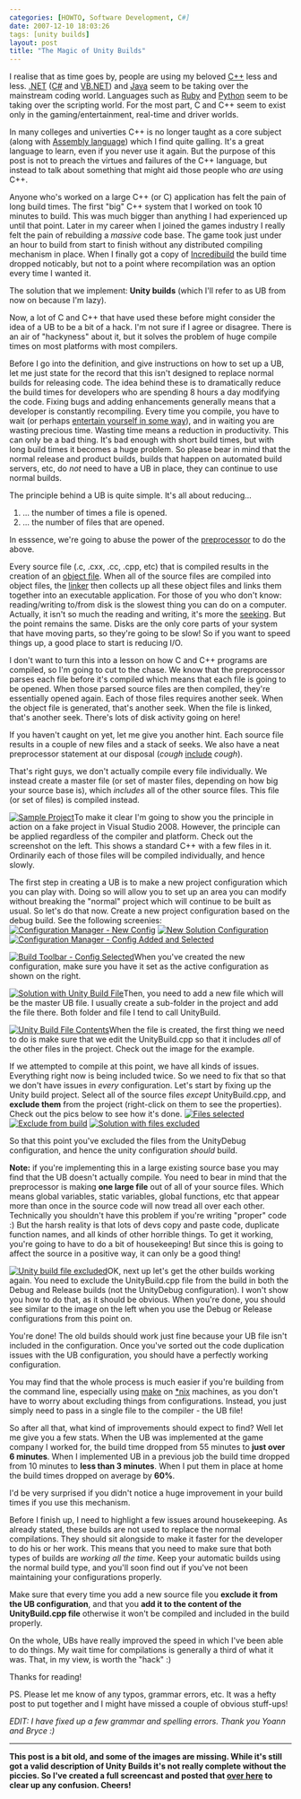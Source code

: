 ```yaml
---
categories: [HOWTO, Software Development, C#]
date: 2007-12-10 18:03:26
tags: [unity builds]
layout: post
title: "The Magic of Unity Builds"
---
```

I realise that as time goes by, people are using my beloved <a href="http://en.wikipedia.org/wiki/C++" title="C++">C++</a> less and less. <a href="http://en.wikipedia.org/wiki/.NET_Framework" title=".NET Framework">.NET</a> (<a href="http://en.wikipedia.org/wiki/C_Sharp" title="C#">C#</a> and <a href="http://en.wikipedia.org/wiki/Visual_Basic_.NET" title="VB.NET">VB.NET</a>) and <a href="http://en.wikipedia.org/wiki/Java_%28programming_language%29" title="Java">Java</a> seem to be taking over the mainstream coding world. Languages such as <a href="http://en.wikipedia.org/wiki/Ruby_%28programming_language%29" title="Ruby">Ruby</a> and <a href="http://en.wikipedia.org/wiki/Python_%28programming_language%29" title="Python">Python</a> seem to be taking over the scripting world. For the most part, C and C++ seem to exist only in the gaming/entertainment, real-time and driver worlds.

In many colleges and univerties C++ is no longer taught as a core subject (along with <a href="http://en.wikipedia.org/wiki/Assembly_language" title="Assembly Language">Assembly language</a>) which I find quite galling. It's a great language to learn, even if you never use it again. But the purpose of this post is not to preach the virtues and failures of the C++ language, but instead to talk about something that might aid those people who <em>are</em> using C++.<!--more-->

Anyone who's worked on a large C++ (or C) application has felt the pain of long build times. The first "big" C++ system that I worked on took 10 minutes to build. This was much bigger than anything I had experienced up until that point. Later in my career when I joined the games industry I really felt the pain of rebuilding a <em>massive</em> code base. The game took just under an hour to build from start to finish without any distributed compiling mechanism in place. When I finally got a copy of <a href="http://www.xoreax.com/" title="Xoreax Incredibuild">Incredibuild</a> the build time dropped noticably, but not to a point where recompilation was an option every time I wanted it.

The solution that we implement: <strong>Unity builds</strong> (which I'll refer to as UB from now on because I'm lazy).

Now, a lot of C and C++ that have used these before might consider the idea of a UB to be a bit of a hack. I'm not sure if I agree or disagree. There is an air of "hackyness" about it, but it solves the problem of huge compile times on most platforms with most compilers.

Before I go into the definition, and give instructions on how to set up a UB, let me just state for the record that this isn't designed to replace normal builds for releasing code. The idea behind these is to dramatically reduce the build times for developers who are spending 8 hours a day modifying the code. Fixing bugs and adding enhancements generally means that a developer is constantly recompiling. Every time you compile, you have to wait (or perhaps <a href="http://xkcd.com/303/" title="Compiling">entertain yourself in some way</a>), and in waiting you are wasting precious time. Wasting time means a reduction in productivity. This can only be a bad thing. It's bad enough with short build times, but with long build times it becomes a huge problem. So please bear in mind that the normal release and product builds, builds that happen on automated build servers, etc, do <em>not</em> need to have a UB in place, they can continue to use normal builds.

The principle behind a UB is quite simple. It's all about reducing...<ol><li>... the number of times a file is opened.</li><li>... the number of files that are opened.</li></ol>In esssence, we're going to abuse the power of the <a href="http://en.wikipedia.org/wiki/Preprocessor" title="Preprocessor">preprocessor</a> to do the above.

Every source file (.c, .cxx, .cc, .cpp, etc) that is compiled results in the creation of an <a href="http://en.wikipedia.org/wiki/Object_files" title="Object File">object file</a>. When all of the source files are compiled into object files, the <a href="http://en.wikipedia.org/wiki/Linker" title="Linker">linker</a> then collects up all these object files and links them together into an executable application. For those of you who don't know: reading/writing to/from disk is the slowest thing you can do on a computer. Actually, it isn't so much the reading and writing, it's more the <a href="http://en.wikipedia.org/wiki/Seeking" title="Seeking">seeking</a>. But the point remains the same. Disks are the only core parts of your system that have moving parts, so they're going to be slow! So if you want to speed things up, a good place to start is reducing I/O.

I don't want to turn this into a lesson on how C and C++ programs are compiled, so I'm going to cut to the chase. We know that the preprocessor parses each file before it's compiled which means that each file is going to be opened. When those parsed source files are then compiled, they're essentially opened again. Each of those files requires another seek. When the object file is generated, that's another seek. When the file is linked, that's another seek. There's lots of disk activity going on here!

If you haven't caught on yet, let me give you another hint. Each source file results in a couple of new files and a stack of seeks. We also have a neat preprocessor statement at our disposal (<em>*cough*</em> <a href="http://en.wikipedia.org/wiki/Header_file" title="Header File">include</a> <em>*cough*</em>).

That's right guys, we don't actually compile every file individually. We instead create a master file (or set of master files, depending on how big your source base is), which <em>includes</em> all of the other source files. This file (or set of files) is compiled instead.

<a href="/uploads/2007/12/unitybuild-01.png" rel="lightbox[unitybuild]" title="Sample Project"><img src="/uploads/2007/12/unitybuild-01.thumbnail.png" class="InlineImageLeft" alt="Sample Project" /></a>To make it clear I'm going to show you the principle in action on a fake project in Visual Studio 2008. However, the principle can be applied regardless of the compiler and platform. Check out the screenshot on the left. This shows a standard C++ with a few files in it. Ordinarily each of those files will be compiled individually, and hence slowly.

The first step in creating a UB is to make a new project configuration which you can play with. Doing so will allow you to set up an area you can modify without breaking the "normal" project which will continue to be built as usual. So let's do that now. Create a new project configuration based on the debug build. See the following screenies:
<a href="/uploads/2007/12/unitybuild-02.png" rel="lightbox[unitybuild]" title="Configuration Manager - New Config"><img src="/uploads/2007/12/unitybuild-02.thumbnail.png" class="InlineImageLeft" alt="Configuration Manager - New Config" /></a>
<a href="/uploads/2007/12/unitybuild-03.png" rel="lightbox[unitybuild]" title="New Solution Configuration"><img src="/uploads/2007/12/unitybuild-03.thumbnail.png" class="InlineImageLeft" alt="New Solution Configuration" /></a>
<a href="/uploads/2007/12/unitybuild-04.png" rel="lightbox[unitybuild]" title="Configuration Manager - Config Added and Selected"><img src="/uploads/2007/12/unitybuild-04.thumbnail.png" class="InlineImageLeft" alt="Configuration Manager - Config Added and Selected" /></a>
<div style="float: none; clear: both;"></div>
<a href="/uploads/2007/12/unitybuild-05.png" rel="lightbox[unitybuild]" title="Build Toolbar - Config Selected"><img src="/uploads/2007/12/unitybuild-05.thumbnail.png" class="InlineImageRight" alt="Build Toolbar - Config Selected" /></a>When you've created the new configuration, make sure you have it set as the active configuration as shown on the right.

<a href="/uploads/2007/12/unitybuild-06.png" rel="lightbox[unitybuild]" title="Solution with Unity Build File"><img src="/uploads/2007/12/unitybuild-06.thumbnail.png" class="InlineImageLeft" alt="Solution with Unity Build File" /></a>Then, you need to add a new file which will be the master UB file. I usually create a sub-folder in the project and add the file there. Both folder and file I tend to call UnityBuild.

<a href="/uploads/2007/12/unitybuild-07.png" rel="lightbox[unitybuild]" title="Unity Build File Contents"><img src="/uploads/2007/12/unitybuild-07.thumbnail.png" class="InlineImageRight" alt="Unity Build File Contents" /></a>When the file is created, the first thing we need to do is make sure that we edit the UnityBuild.cpp so that it includes <em>all</em> of the other files in the project. Check out the image for the example.

If we attempted to compile at this point, we have all kinds of issues. Everything right now is being included twice. So we need to fix that so that we don't have issues in <em>every</em> configuration. Let's start by fixing up the Unity build project. Select all of the source files <em>except</em> UnityBuild.cpp, and <strong>exclude them</strong> from the project (right-click on them to see the properties). Check out the pics below to see how it's done.
<a href="/uploads/2007/12/unitybuild-08.png" rel="lightbox[unitybuild]" title="Files selected"><img src="/uploads/2007/12/unitybuild-08.thumbnail.png" class="InlineImageLeft" alt="Files selected" /></a>
<a href="/uploads/2007/12/unitybuild-09.png" rel="lightbox[unitybuild]" title="Exclude from build"><img src="/uploads/2007/12/unitybuild-09.thumbnail.png" class="InlineImageLeft" alt="Exclude from build" /></a>
<a href="/uploads/2007/12/unitybuild-10.png" rel="lightbox[unitybuild]" title="Solution with files excluded"><img src="/uploads/2007/12/unitybuild-10.thumbnail.png" class="InlineImageLeft" alt="Solution with files excluded" /></a>
<div style="float: none; clear: both;"></div>
So that this point you've excluded the files from the UnityDebug configuration, and hence the unity configuration <em>should</em> build.

<strong>Note:</strong> if you're implementing this in a large existing source base you may find that the UB doesn't actually compile. You need to bear in mind that the preprocessor is making <strong>one large file</strong> out of all of your source files. Which means global variables, static variables, global functions, etc that appear more than once in the source code will now tread all over each other. Technically you shouldn't have this problem if you're writing "proper" code :) But the harsh reality is that lots of devs copy and paste code, duplicate function names, and all kinds of other horrible things. To get it working, you're going to have to do a bit of housekeeping! But since this is going to affect the source in a positive way, it can only be a good thing!

<a href="/uploads/2007/12/unitybuild-11.png" rel="lightbox[unitybuild]" title="Unity build file excluded"><img src="/uploads/2007/12/unitybuild-11.thumbnail.png" class="InlineImageLeft" alt="Unity build file excluded" /></a>OK, next up let's get the other builds working again. You need to exclude the UnityBuild.cpp file from the build in both the Debug and Release builds (not the UnityDebug configuration). I won't show you how to do that, as it should be obvious. When you're done, you should see similar to the image on the left when you use the Debug or Release configurations from this point on.

You're done! The old builds should work just fine because your UB file isn't included in the configuration. Once you've sorted out the code duplication issues with the UB configuration, you should have a perfectly working configuration.

You may find that the whole process is much easier if you're building from the command line, especially using <a href="http://en.wikipedia.org/wiki/Make_%28software%29" title="make">make</a> on <a href="http://en.wikipedia.org/wiki/%2Anix" title="Unix-like">*nix</a> machines, as you don't have to worry about excluding things from configurations. Instead, you just simply need to pass in a single file to the compiler - the UB file!

So after all that, what kind of improvements should expect to find? Well let me give you a few stats. When the UB was implemented at the game company I worked for, the build time dropped from 55 minutes to <strong>just over 6 minutes</strong>. When I implemented UB in a previous job the build time dropped from 10 minutes to <strong>less than 3 minutes</strong>. When I put them in place at home the build times dropped on average by <strong>60%</strong>.

I'd be very surprised if you didn't notice a huge improvement in your build times if you use this mechanism.

Before I finish up, I need to highlight a few issues around housekeeping. As already stated, these builds are not used to replace the normal compilations. They should sit alongside to make it faster for the developer to do his or her work. This means that you need to make sure that both types of builds are <em>working all the time</em>. Keep your automatic builds using the normal build type, and you'll soon find out if you've not been maintaining your configurations properly.

Make sure that every time you add a new source file you <strong>exclude it from the UB configuration</strong>, and that you <strong>add it to the content of the UnityBuild.cpp file</strong> otherwise it won't be compiled and included in the build properly.

On the whole, UBs have really improved the speed in which I've been able to do things. My wait time for compilations is generally a third of what it was. That, in my view, is worth the "hack" :)

Thanks for reading!

PS. Please let me know of any typos, grammar errors, etc. It was a hefty post to put together and I might have missed a couple of obvious stuff-ups!

<em>EDIT: I have fixed up a few grammar and spelling errors. Thank you Yoann and Bryce :)</em>
<hr/>
<strong>This post is a bit old, and some of the images are missing. While it's still got a valid description of Unity Builds it's not really complete without the piccies. So I've created a full screencast and posted that <a href="/posts/screencast-setting-up-unity-builds/" title="Screencast - Setting up Unity Builds">over here</a> to clear up any confusion. Cheers!</strong>
